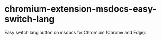# chromium-extension-msdocs-easy-switch-lang
Easy switch lang button on msdocs for Chromium (Chrome and Edge).
